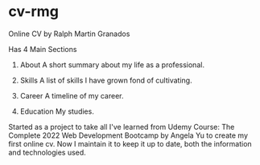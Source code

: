 # cv-rmg
Online CV by Ralph Martin Granados

Has 4 Main Sections
1. About
  A short summary about my life as a professional.

2. Skills
  A list of skills I have grown fond of cultivating.

3. Career
  A timeline of my career.

4. Education
  My studies.


Started as a project to take all I've learned from Udemy Course: The Complete 2022 Web Development Bootcamp by Angela Yu to create my first online cv. Now I maintain it to keep it up to date, both the information and technologies used.
